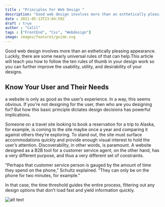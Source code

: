 ```yaml
---
title : "Principles For Web Design "
description: "Good web design involves more than an esthetically pleasing appearance."
date : 2021-05-13T23:04:59Z
draft : true
author : "Calil"
tags : ["FrontEnd", "Css", "Webdesign"]
image: images/feature1/guide.svg
---
```


Good web design involves more than an esthetically pleasing appearance. Luckily, there are some nearly universal rules of that can help.This article will teach you how to follow the ten rules of thumb in your design work so you can further improve the usability, utility, and desirability of your designs.

## Know Your User and Their Needs

a website is only as good as the user’s experience. In a way, this seems obvious. If you’re not designing for the user, then who are you designing for? But how this basic principle  dictates design decisions has powerful implications.

Someone on a travel site looking to book a reservation for a trip to Alaska, for example, is coming to the site maybe once a year and comparing it against others they’re exploring. To stand out, the site must surface accommodations quickly and provide enough visual interest to hold the user’s attention. Discoverability, in other words, is paramount. A website designed as a B2B tool for a customer service agent, on the other hand, has a very different purpose, and thus a very different set of constraints.

“Perhaps that customer service person is gauged by the amount of time they spend on the phone,” Schultz explained. “They can only be on the phone for two minutes, for example.”

In that case, the time threshold guides the entire process, filtering out any design options that don’t load fast and yield information quickly.

![alt text](/images/Psyduck-face.png)
